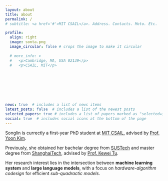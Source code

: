 ```yaml
---
layout: about
title: about
permalink: /
# subtitle: <a href='#'>MIT CSAIL</a>. Address. Contacts. Moto. Etc.

profile:
  align: right
  image: sonta.png
  image_circular: false # crops the image to make it circular
  
  # more_info: >
  #   <p>Cambridge, MA, USA 02139</p>
  #   <p>CSAIL, MIT</p>








news: true  # includes a list of news items
latest_posts: false  # includes a list of the newest posts
selected_papers: true # includes a list of papers marked as "selected={true}"
social: true  # includes social icons at the bottom of the page
---
```




<!-- Write your biography here. Tell the world about yourself. Link to your favorite [subreddit](http://reddit.com). You can put a picture in, too. The code is already in, just name your picture `prof_pic.jpg` and put it in the `img/` folder.

Put your address / P.O. box / other info right below your picture. You can also disable any of these elements by editing `profile` property of the YAML header of your `_pages/about.md`. Edit `_bibliography/papers.bib` and Jekyll will render your [publications page](/al-folio/publications/) automatically.

Link to your social media connections, too. This theme is set up to use [Font Awesome icons](https://fontawesome.com/) and [Academicons](https://jpswalsh.github.io/academicons/), like the ones below. Add your Facebook, Twitter, LinkedIn, Google Scholar, or just disable all of them. -->

Songlin is currectly a first-year PhD student at [MIT CSAIL](https://www.csail.mit.edu/), advised by [Prof. Yoon Kim](https://people.csail.mit.edu/yoonkim/). 

Previously, she obtained her bachelar degree from [SUSTech](https://www.sustech.edu.cn/en/) and master degree from [ShanghaiTech](https://www.shanghaitech.edu.cn/eng/), advised by [Prof. Kewei Tu](https://faculty.sist.shanghaitech.edu.cn/faculty/tukw/).

Her research interest lies in the intersection between **machine learning system** and **large language models**, with a focus on <em>hardware-algorithm codesign</em> for efficient <em>sub-quadractic models</em>. 


